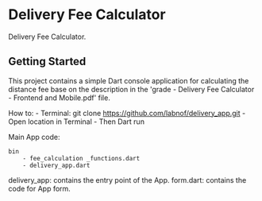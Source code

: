 # Delivery Fee Calculator

Delivery Fee Calculator. 

## Getting Started

This project contains a simple Dart console application for calculating the distance fee base on the 
description in the 'grade - Delivery Fee Calculator - Frontend and Mobile.pdf'
file.

How to:
        - Terminal: git clone https://github.com/labnof/delivery_app.git
        - Open location in Terminal
        - Then Dart run
    
Main App code:

    bin
        - fee_calculation _functions.dart
        - delivery_app.dart
        

delivery_app: contains the entry point of the App.
form.dart: contains the code for App form.
